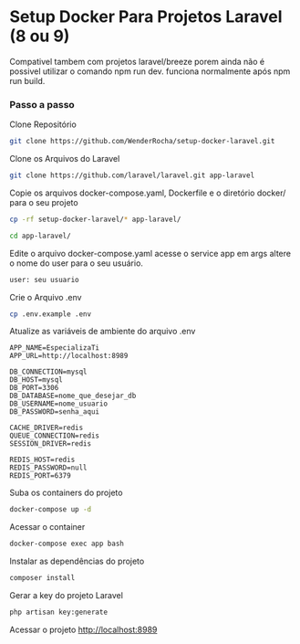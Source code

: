 # Setup Docker Para Projetos Laravel (8 ou 9)
Compativel tambem com projetos laravel/breeze porem ainda não é possivel utilizar o comando npm run dev. funciona normalmente após npm run build.

### Passo a passo
Clone Repositório
```sh
git clone https://github.com/WenderRocha/setup-docker-laravel.git
```

Clone os Arquivos do Laravel
```sh
git clone https://github.com/laravel/laravel.git app-laravel
```


Copie os arquivos docker-compose.yaml, Dockerfile e o diretório docker/ para o seu projeto
```sh
cp -rf setup-docker-laravel/* app-laravel/
```
```sh
cd app-laravel/
```

Edite o arquivo docker-compose.yaml
acesse o service app em args altere o nome do user para o seu usuário.
```sh
user: seu usuario
```

Crie o Arquivo .env
```sh
cp .env.example .env
```


Atualize as variáveis de ambiente do arquivo .env
```dosini
APP_NAME=EspecializaTi
APP_URL=http://localhost:8989

DB_CONNECTION=mysql
DB_HOST=mysql
DB_PORT=3306
DB_DATABASE=nome_que_desejar_db
DB_USERNAME=nome_usuario
DB_PASSWORD=senha_aqui

CACHE_DRIVER=redis
QUEUE_CONNECTION=redis
SESSION_DRIVER=redis

REDIS_HOST=redis
REDIS_PASSWORD=null
REDIS_PORT=6379
```


Suba os containers do projeto
```sh
docker-compose up -d
```


Acessar o container
```sh
docker-compose exec app bash
```


Instalar as dependências do projeto
```sh
composer install
```

Gerar a key do projeto Laravel
```sh
php artisan key:generate
```

Acessar o projeto
[http://localhost:8989](http://localhost:8989)